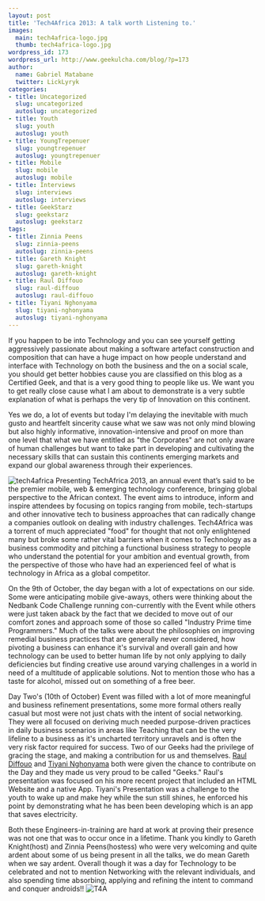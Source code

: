 ```yaml
---
layout: post
title: 'Tech4Africa 2013: A talk worth Listening to.'
images:
  main: tech4africa-logo.jpg
  thumb: tech4africa-logo.jpg
wordpress_id: 173
wordpress_url: http://www.geekulcha.com/blog/?p=173
author:
  name: Gabriel Matabane
  twitter: LickLyryk
categories:
- title: Uncategorized
  slug: uncategorized
  autoslug: uncategorized
- title: Youth
  slug: youth
  autoslug: youth
- title: YoungTrepenuer
  slug: youngtrepenuer
  autoslug: youngtrepenuer
- title: Mobile
  slug: mobile
  autoslug: mobile
- title: Interviews
  slug: interviews
  autoslug: interviews
- title: GeekStarz
  slug: geekstarz
  autoslug: geekstarz
tags:
- title: Zinnia Peens
  slug: zinnia-peens
  autoslug: zinnia-peens
- title: Gareth Knight
  slug: gareth-knight
  autoslug: gareth-knight
- title: Raul Diffouo
  slug: raul-diffouo
  autoslug: raul-diffouo
- title: Tiyani Nghonyama
  slug: tiyani-nghonyama
  autoslug: tiyani-nghonyama
---
```

If you happen to be into Technology and you can see yourself getting aggressively passionate about making a software artefact construction and composition that can have a huge impact on how people understand and interface with Technology on both the business and the on a social scale, you should get better hobbies cause you are classified on this blog as a Certified Geek, and that is a very good thing to people like us. We want you to get really close cause what I am about to demonstrate is a very subtle explanation of what is perhaps the very tip of Innovation on this continent.



 Yes we do, a lot of events but today I'm delaying the inevitable with much gusto and heartfelt sincerity cause what we saw was not only mind blowing but also highly informative, innovation-intensive and proof on more than one level that what we have entitled as "the Corporates" are not only aware of human challenges but want to take part in developing and cultivating the necessary skills that can sustain this continents emerging markets and expand our global awareness through their experiences.

 ![tech4africa](http://www.geekulcha.com/blog/wp-content/uploads/2013/10/tech4africa-300x119.png)
 Presenting TechAfrica 2013, an annual event that’s said to be the premier mobile, web & emerging technology conference, bringing global perspective to the African context. The event aims to introduce, inform and inspire attendees by focusing on topics ranging from mobile, tech-startups and other innovative tech to business approaches that can radically change a companies outlook on dealing with industry challenges. Tech4Africa was a torrent of much appreciated "food" for thought that not only enlightened many but broke some rather vital barriers when it comes to Technology as a business commodity and pitching a functional business strategy to people who understand the potential for your ambition and eventual growth, from the perspective of those who have had an experienced feel of what is technology in Africa as a global competitor.



 On the 9th of October, the day began with a lot of expectations on our side. Some were anticipating mobile give-aways, others were thinking about the Nedbank Code Challenge running con-currently with the Event while others were just taken aback by the fact that we decided to move out of our comfort zones and approach some of those so called "Industry Prime time Programmers." Much of the talks were about the philosophies on improving remedial business practices that are generally never considered, how pivoting a business can enhance it's survival and overall gain and how technology can be used to better human life by not only applying to daily deficiencies but finding creative use around varying challenges in a world in need of a multitude of applicable solutions. Not to mention those who has a taste for alcohol, missed out on something of a free beer.



 Day Two's (10th of October) Event was filled with a lot of more meaningful and business refinement presentations, some more formal others really casual but most were not just chats with the intent of social networking. They were all focused on deriving much needed purpose-driven practices in daily business scenarios in areas like Teaching that can be the very lifeline to a business as it's uncharted territory unravels and is often the very risk factor required for success. Two of our Geeks had the privilege of gracing the stage, and making a contribution for us and themselves. [Raul Diffouo](https://www.facebook.com/diraul?fref=ts) and [Tiyani Nghonyama](https://www.facebook.com/tiyani.w.nghonyama?fref=ts) both were given the chance to contribute on the Day and they made us very proud to be called "Geeks." Raul's presentation was focused on his more recent project that included an HTML Website and a native App. Tiyani's Presentation was a challenge to the youth to wake up and make hey while the sun still shines, he enforced his point by demonstrating what he has been been developing which is an app that saves electricity.



 Both these Engineers-in-training are hard at work at proving their presence was not one that was to occur once in a lifetime. Thank you kindly to Gareth Knight(host) and Zinnia Peens(hostess) who were very welcoming and quite ardent about some of us being present in all the talks, we do mean Gareth when we say ardent. Overall though it was a day for Technology to be celebrated and not to mention Networking with the relevant individuals, and also spending time absorbing, applying and refining the intent to command and conquer androids!!
 ![T4A](http://www.geekulcha.com/blog/wp-content/uploads/2013/10/T4A-300x283.jpg)

